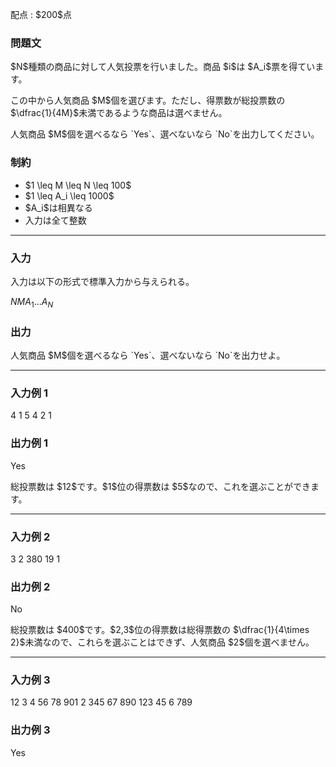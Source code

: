 
<div>

<span>

<span>

<p>
配点 : $200$点
</p>

<div>

<section>

### **問題文**

<p>
$N$種類の商品に対して人気投票を行いました。商品 $i$は $A_i$票を得ています。
</p>

<p>
この中から人気商品 $M$個を選びます。ただし、得票数が総投票数の $\dfrac{1}{4M}$未満であるような商品は選べません。
</p>

<p>
人気商品 $M$個を選べるなら `Yes`、選べないなら `No`を出力してください。
</p>

</section>

</div>

<div>

<section>

### **制約**

<ul>

<li>
$1 \leq M \leq N \leq 100$
</li>

<li>
$1 \leq A_i \leq 1000$
</li>

<li>
$A_i$は相異なる
</li>

<li>
入力は全て整数
</li>

</ul>

</section>

</div>

---

<div>

<div>

<section>

### **入力**

<p>
入力は以下の形式で標準入力から与えられる。
</p>

<div>

$N$$M$$A_1$$...$$A_N$
</div>

</section>

</div>

<div>

<section>

### **出力**

<p>
人気商品 $M$個を選べるなら `Yes`、選べないなら `No`を出力せよ。
</p>

</section>

</div>

</div>

---

<div>

<section>

### **入力例 1**

<div>

4 1
5 4 2 1

</div>

</section>

</div>

<div>

<section>

### **出力例 1**

<div>

Yes

</div>

<p>
総投票数は $12$です。$1$位の得票数は $5$なので、これを選ぶことができます。
</p>

</section>

</div>

---

<div>

<section>

### **入力例 2**

<div>

3 2
380 19 1

</div>

</section>

</div>

<div>

<section>

### **出力例 2**

<div>

No

</div>

<p>
総投票数は $400$です。$2,3$位の得票数は総得票数の $\dfrac{1}{4\times 2}$未満なので、これらを選ぶことはできず、人気商品 $2$個を選べません。
</p>

</section>

</div>

---

<div>

<section>

### **入力例 3**

<div>

12 3
4 56 78 901 2 345 67 890 123 45 6 789

</div>

</section>

</div>

<div>

<section>

### **出力例 3**

<div>

Yes

</div>

</section>

</div>

</span>

</span>

</div>

